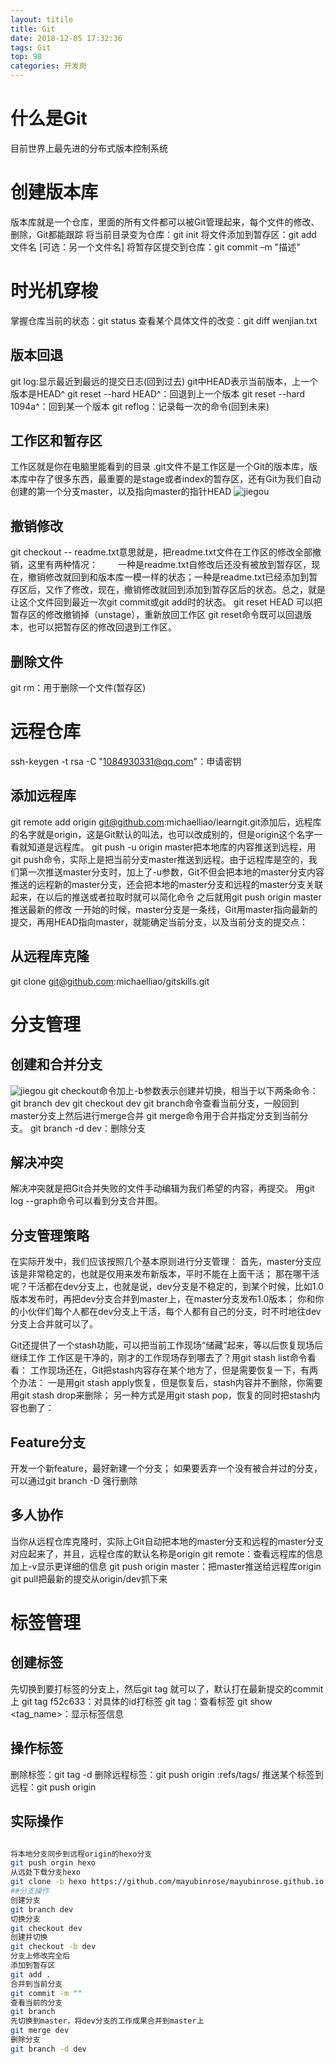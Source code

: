 ```yaml
---
layout: titile
title: Git
date: 2018-12-05 17:32:36
tags: Git
top: 98
categories: 开发岗
---
```

# 什么是Git
目前世界上最先进的分布式版本控制系统
# 创建版本库
版本库就是一个仓库，里面的所有文件都可以被Git管理起来，每个文件的修改、删除，Git都能跟踪
将当前目录变为仓库：git init
将文件添加到暂存区：git add 文件名 [可选：另一个文件名]
将暂存区提交到仓库：git commit –m "描述"
 <!--more--> 
# 时光机穿梭
掌握仓库当前的状态：git status  查看某个具体文件的改变：git diff wenjian.txt
## 版本回退
git log:显示最近到最远的提交日志(回到过去)
git中HEAD表示当前版本，上一个版本是HEAD^
git reset --hard HEAD^：回退到上一个版本
git reset --hard 1094a^：回到某一个版本
git reflog：记录每一次的命令(回到未来)
## 工作区和暂存区
工作区就是你在电脑里能看到的目录
.git文件不是工作区是一个Git的版本库，版本库中存了很多东西，最重要的是stage或者index的暂存区，还有Git为我们自动创建的第一个分支master，以及指向master的指针HEAD
![jiegou](/Git/p1.png "图示")
## 撤销修改
git checkout -- readme.txt意思就是，把readme.txt文件在工作区的修改全部撤销，这里有两种情况：
&emsp;&emsp;一种是readme.txt自修改后还没有被放到暂存区，现在，撤销修改就回到和版本库一模一样的状态；一种是readme.txt已经添加到暂存区后，又作了修改，现在，撤销修改就回到添加到暂存区后的状态。总之，就是让这个文件回到最近一次git commit或git add时的状态。
git reset HEAD <file>可以把暂存区的修改撤销掉（unstage），重新放回工作区
git reset命令既可以回退版本，也可以把暂存区的修改回退到工作区。
## 删除文件
git rm：用于删除一个文件(暂存区)
# 远程仓库
ssh-keygen -t rsa -C "1084930331@qq.com"：申请密钥
## 添加远程库
git remote add origin git@github.com:michaelliao/learngit.git添加后，远程库的名字就是origin，这是Git默认的叫法，也可以改成别的，但是origin这个名字一看就知道是远程库。
git push -u origin master把本地库的内容推送到远程，用git push命令，实际上是把当前分支master推送到远程。由于远程库是空的，我们第一次推送master分支时，加上了-u参数，Git不但会把本地的master分支内容推送的远程新的master分支，还会把本地的master分支和远程的master分支关联起来，在以后的推送或者拉取时就可以简化命令
之后就用git push origin master推送最新的修改
一开始的时候，master分支是一条线，Git用master指向最新的提交，再用HEAD指向master，就能确定当前分支，以及当前分支的提交点：
## 从远程库克隆
git clone git@github.com:michaelliao/gitskills.git
# 分支管理
## 创建和合并分支
![jiegou](/Git/p2.png)
git checkout命令加上-b参数表示创建并切换，相当于以下两条命令：git branch dev  git checkout dev
git branch命令查看当前分支，一般回到master分支上然后进行merge合并
git merge命令用于合并指定分支到当前分支。
git branch -d dev：删除分支
## 解决冲突
解决冲突就是把Git合并失败的文件手动编辑为我们希望的内容，再提交。
用git log --graph命令可以看到分支合并图。
## 分支管理策略
在实际开发中，我们应该按照几个基本原则进行分支管理：
首先，master分支应该是非常稳定的，也就是仅用来发布新版本，平时不能在上面干活；
那在哪干活呢？干活都在dev分支上，也就是说，dev分支是不稳定的，到某个时候，比如1.0版本发布时，再把dev分支合并到master上，在master分支发布1.0版本；
你和你的小伙伴们每个人都在dev分支上干活，每个人都有自己的分支，时不时地往dev分支上合并就可以了。

Git还提供了一个stash功能，可以把当前工作现场“储藏”起来，等以后恢复现场后继续工作
工作区是干净的，刚才的工作现场存到哪去了？用git stash list命令看看：
工作现场还在，Git把stash内容存在某个地方了，但是需要恢复一下，有两个办法：
一是用git stash apply恢复，但是恢复后，stash内容并不删除，你需要用git stash drop来删除；
另一种方式是用git stash pop，恢复的同时把stash内容也删了：
## Feature分支
开发一个新feature，最好新建一个分支；
如果要丢弃一个没有被合并过的分支，可以通过git branch -D <name>强行删除
## 多人协作
当你从远程仓库克隆时，实际上Git自动把本地的master分支和远程的master分支对应起来了，并且，远程仓库的默认名称是origin
git remote：查看远程库的信息加上-v显示更详细的信息
git push origin master：把master推送给远程库origin
git pull把最新的提交从origin/dev抓下来
# 标签管理
## 创建标签
先切换到要打标签的分支上，然后git tag <name>就可以了，默认打在最新提交的commit上
git tag <name> f52c633：对具体的id打标签
git tag：查看标签
git show <tag_name>：显示标签信息
## 操作标签
删除标签：git tag -d <tagname>
删除远程标签：git push origin :refs/tags/<tagname>
推送某个标签到远程：git push origin <tagname>
## 实际操作
```bash

将本地分支同步到远程origin的hexo分支
git push orgin hexo 
从远处下载分支hexo
git clone -b hexo https://github.com/mayubinrose/mayubinrose.github.io.git
##分支操作
创建分支
git branch dev
切换分支
git checkout dev
创建并切换
git checkout -b dev
分支上修改完全后
添加到暂存区
git add .
合并到当前分支
git commit -m ""
查看当前的分支
git branch
先切换到master，将dev分支的工作成果合并到master上
git merge dev
删除分支
git branch -d dev
```